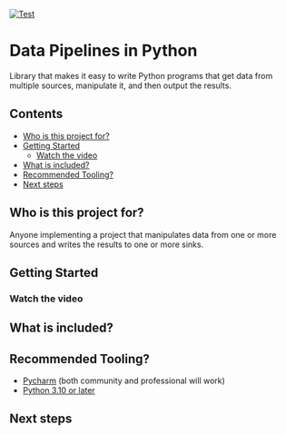 
[![Test](../../actions/workflows/test.yml/badge.svg)](../../actions/workflows/test.yml)

# Data Pipelines in Python
Library that makes it easy to write Python programs that get data from multiple sources, manipulate it, and then output the results. 

<!-- toc -->
## Contents

  * [Who is this project for?](#who-is-this-project-for)
  * [Getting Started](#getting-started)
    * [Watch the video](#watch-the-video)
  * [What is included?](#what-is-included)
  * [Recommended Tooling?](#recommended-tooling)
  * [Next steps](#next-steps)<!-- endToc -->

## Who is this project for?
Anyone implementing a project that manipulates data from one or more sources and writes the results to one or more sinks.

## Getting Started


### Watch the video



## What is included?



## Recommended Tooling?

* [Pycharm](https://www.jetbrains.com/pycharm/download/#section=mac) (both community and professional will work)
* [Python 3.10 or later](https://www.python.org/downloads/)

## Next steps
